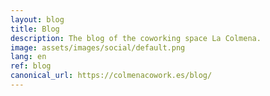 ```yaml
---
layout: blog
title: Blog
description: The blog of the coworking space La Colmena.
image: assets/images/social/default.png
lang: en
ref: blog
canonical_url: https://colmenacowork.es/blog/
---
```

